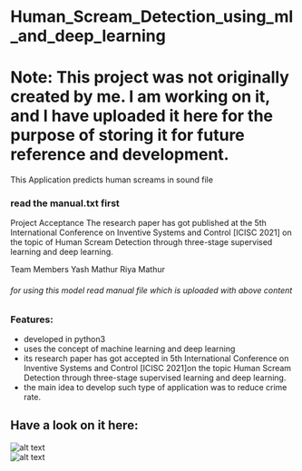 
# Human_Scream_Detection_using_ml_and_deep_learning

# Note: This project was not originally created by me. I am working on it, and I have uploaded it here for the purpose of storing it for future reference and development.

This Application predicts human screams in sound file
### read the manual.txt first
Project Acceptance
The research paper has got published at the 5th International Conference on Inventive Systems and Control [ICISC 2021] on the topic of Human Scream Detection through three-stage supervised learning and deep learning.

Team Members
Yash Mathur
Riya Mathur
###### for using this model read manual file which is uploaded with above content

### Features:
* developed in python3
* uses the concept of machine learning and deep learning
* its research paper has got accepted in 5th International Conference on Inventive Systems and Control [ICISC 2021]on the topic Human Scream Detection through three-stage supervised learning and deep learning.
* the main idea to develop such type of application was to reduce crime rate.


## Have a look on it here:
 
![alt text](https://github.com/themockingjester/Human_Scream_Detection_using_ml_and_deep_learning/blob/main/gifs%20for%20github/demo1.gif)<br>
![alt text](https://github.com/themockingjester/Human_Scream_Detection_using_ml_and_deep_learning/blob/main/gifs%20for%20github/demo2.gif)



